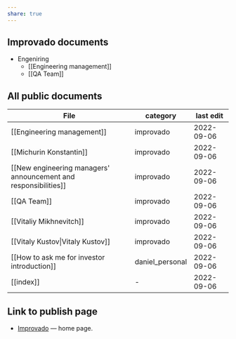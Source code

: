 ```yaml
---
share: true
---
```


## Improvado documents
- Engeniring
	- [[Engineering management]]
	- [[QA Team]]

## All public documents 
| File                                                                                                                                  | category        | last edit  |
| ------------------------------------------------------------------------------------------------------------------------------------- | --------------- | ---------- |
| [[Engineering management]]                                                                           | improvado       | 2022-09-06 |
| [[Michurin Konstantin]]                                                                                 | improvado       | 2022-09-06 |
| [[New engineering managers' announcement and responsibilities]] | improvado       | 2022-09-06 |
| [[QA Team]]                                                                                                         | improvado       | 2022-09-06 |
| [[Vitaliy Mikhnevitch]]                                                                                 | improvado       | 2022-09-06 |
| [[Vitaly Kustov\|Vitaly Kustov]]                                                                                             | improvado       | 2022-09-06 |
| [[How to ask me for investor introduction]]                                         | daniel_personal | 2022-09-06 |
| [[index]]                                                                                                             | \-              | 2022-09-06 |


## Link to publish page 
- [Improvado](https://obsidiangitpublisher.netlify.app/#) — home page.
